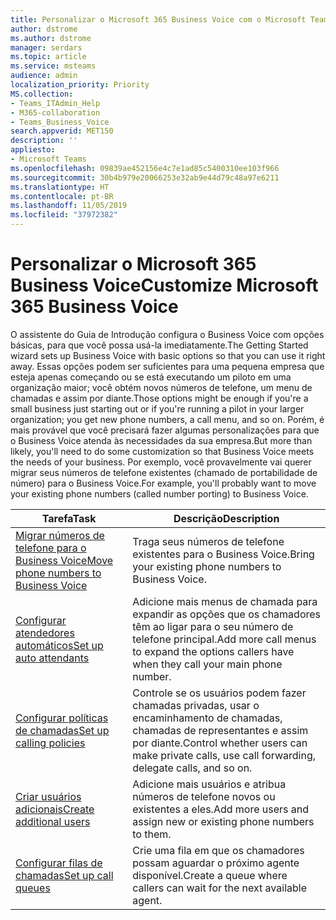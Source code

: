 ```yaml
---
title: Personalizar o Microsoft 365 Business Voice com o Microsoft Teams
author: dstrome
ms.author: dstrome
manager: serdars
ms.topic: article
ms.service: msteams
audience: admin
localization_priority: Priority
MS.collection:
- Teams_ITAdmin_Help
- M365-collaboration
- Teams_Business_Voice
search.appverid: MET150
description: ''
appliesto:
- Microsoft Teams
ms.openlocfilehash: 09839ae452156e4c7e1ad85c5400310ee103f966
ms.sourcegitcommit: 30b4b979e20066253e32ab9e44d79c48a97e6211
ms.translationtype: HT
ms.contentlocale: pt-BR
ms.lasthandoff: 11/05/2019
ms.locfileid: "37972382"
---
```

# <a name="customize-microsoft-365-business-voice"></a><span data-ttu-id="7119a-102">Personalizar o Microsoft 365 Business Voice</span><span class="sxs-lookup"><span data-stu-id="7119a-102">Customize Microsoft 365 Business Voice</span></span>

<span data-ttu-id="7119a-103">O assistente do Guia de Introdução configura o Business Voice com opções básicas, para que você possa usá-la imediatamente.</span><span class="sxs-lookup"><span data-stu-id="7119a-103">The Getting Started wizard sets up Business Voice with basic options so that you can use it right away.</span></span> <span data-ttu-id="7119a-104">Essas opções podem ser suficientes para uma pequena empresa que esteja apenas começando ou se está executando um piloto em uma organização maior; você obtém novos números de telefone, um menu de chamadas e assim por diante.</span><span class="sxs-lookup"><span data-stu-id="7119a-104">Those options might be enough if you're a small business just starting out or if you're running a pilot in your larger organization; you get new phone numbers, a call menu, and so on.</span></span> <span data-ttu-id="7119a-105">Porém, é mais provável que você precisará fazer algumas personalizações para que o Business Voice atenda às necessidades da sua empresa.</span><span class="sxs-lookup"><span data-stu-id="7119a-105">But more than likely, you'll need to do some customization so that Business Voice meets the needs of your business.</span></span> <span data-ttu-id="7119a-106">Por exemplo, você provavelmente vai querer migrar seus números de telefone existentes (chamado de portabilidade de número) para o Business Voice.</span><span class="sxs-lookup"><span data-stu-id="7119a-106">For example, you'll probably want to move your existing phone numbers (called number porting) to Business Voice.</span></span>

| <span data-ttu-id="7119a-107">Tarefa</span><span class="sxs-lookup"><span data-stu-id="7119a-107">Task</span></span>                                                          | <span data-ttu-id="7119a-108">Descrição</span><span class="sxs-lookup"><span data-stu-id="7119a-108">Description</span></span>                                                                                          |
|---------------------------------------------------------------|------------------------------------------------------------------------------------------------------|
| [<span data-ttu-id="7119a-109">Migrar números de telefone para o Business Voice</span><span class="sxs-lookup"><span data-stu-id="7119a-109">Move phone numbers to Business Voice</span></span>](port-phone-numbers.md) | <span data-ttu-id="7119a-110">Traga seus números de telefone existentes para o Business Voice.</span><span class="sxs-lookup"><span data-stu-id="7119a-110">Bring your existing phone numbers to Business Voice.</span></span>                                                 |
| [<span data-ttu-id="7119a-111">Configurar atendedores automáticos</span><span class="sxs-lookup"><span data-stu-id="7119a-111">Set up auto attendants</span></span>](set-up-auto-attendants.md)           | <span data-ttu-id="7119a-112">Adicione mais menus de chamada para expandir as opções que os chamadores têm ao ligar para o seu número de telefone principal.</span><span class="sxs-lookup"><span data-stu-id="7119a-112">Add more call menus to expand the options callers have when they call your main phone number.</span></span>        |
| [<span data-ttu-id="7119a-113">Configurar políticas de chamadas</span><span class="sxs-lookup"><span data-stu-id="7119a-113">Set up calling policies</span></span>](set-up-policies.md)                 | <span data-ttu-id="7119a-114">Controle se os usuários podem fazer chamadas privadas, usar o encaminhamento de chamadas, chamadas de representantes e assim por diante.</span><span class="sxs-lookup"><span data-stu-id="7119a-114">Control whether users can make private calls, use call forwarding, delegate calls, and so on.</span></span>        |
| [<span data-ttu-id="7119a-115">Criar usuários adicionais</span><span class="sxs-lookup"><span data-stu-id="7119a-115">Create additional users</span></span>](create-users.md)                    | <span data-ttu-id="7119a-116">Adicione mais usuários e atribua números de telefone novos ou existentes a eles.</span><span class="sxs-lookup"><span data-stu-id="7119a-116">Add more users and assign new or existing phone numbers to them.</span></span>                                     |
| [<span data-ttu-id="7119a-117">Configurar filas de chamadas</span><span class="sxs-lookup"><span data-stu-id="7119a-117">Set up call queues</span></span>](set-up-call-queues.md)                   | <span data-ttu-id="7119a-118">Crie uma fila em que os chamadores possam aguardar o próximo agente disponível.</span><span class="sxs-lookup"><span data-stu-id="7119a-118">Create a queue where callers can wait for the next available agent.</span></span>                                  |
